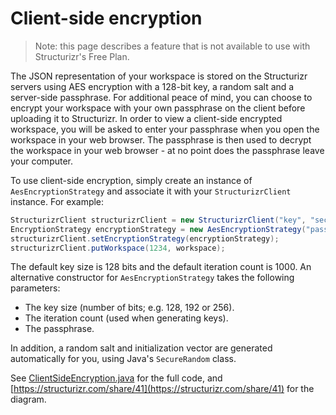 # Client-side encryption

> Note: this page describes a feature that is not available to use with Structurizr's Free Plan.

The JSON representation of your workspace is stored on the Structurizr servers using AES encryption with a 128-bit key, a random salt and a server-side passphrase. For additional peace of mind, you can choose to encrypt your workspace with your own passphrase on the client before uploading it to Structurizr. In order to view a client-side encrypted workspace, you will be asked to enter your passphrase when you open the workspace in your web browser. The passphrase is then used to decrypt the workspace in your web browser - at no point does the passphrase leave your computer.

To use client-side encryption, simply create an instance of ```AesEncryptionStrategy``` and associate it with your ```StructurizrClient``` instance. For example:

```java
StructurizrClient structurizrClient = new StructurizrClient("key", "secret");
EncryptionStrategy encryptionStrategy = new AesEncryptionStrategy("password");
structurizrClient.setEncryptionStrategy(encryptionStrategy);
structurizrClient.putWorkspace(1234, workspace);
```

The default key size is 128 bits and the default iteration count is 1000. An alternative constructor for <code>AesEncryptionStrategy</code> takes the following parameters:

- The key size (number of bits; e.g. 128, 192 or 256).
- The iteration count (used when generating keys).
- The passphrase.

In addition, a random salt and initialization vector are generated automatically for you, using Java's ```SecureRandom``` class.

See [ClientSideEncryption.java](https://github.com/structurizr/java/blob/master/structurizr-examples/src/com/structurizr/example/core/ClientSideEncryption.java) for the full code, and [https://structurizr.com/share/41](https://structurizr.com/share/41) for the diagram.